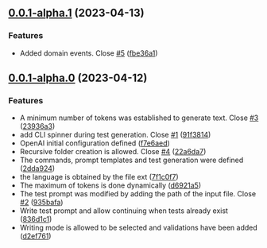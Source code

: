 ## [0.0.1-alpha.1](https://github.com/spectorai/spectorai/compare/v0.0.1-alpha.0...v0.0.1-alpha.1) (2023-04-13)


### Features

* Added domain events. Close [#5](https://github.com/spectorai/spectorai/issues/5) ([fbe36a1](https://github.com/spectorai/spectorai/commit/fbe36a19fabcb8765f4b741b41c7857c4ec09fd2))



## [0.0.1-alpha.0](https://github.com/spectorai/spectorai/compare/f7e6aed6684d7d7136ee34b5d82b85f636609702...v0.0.1-alpha.0) (2023-04-12)


### Features

* A minimum number of tokens was established to generate text. Close [#3](https://github.com/spectorai/spectorai/issues/3) ([23936a3](https://github.com/spectorai/spectorai/commit/23936a394fa5ad1638ab4300f876dc39b9127524))
* add CLI spinner during test generation. Close [#1](https://github.com/spectorai/spectorai/issues/1) ([91f3814](https://github.com/spectorai/spectorai/commit/91f381499d7689e3efe4173b77071f8a8ae29e5d))
* OpenAI initial configuration defined ([f7e6aed](https://github.com/spectorai/spectorai/commit/f7e6aed6684d7d7136ee34b5d82b85f636609702))
* Recursive folder creation is allowed. Close [#4](https://github.com/spectorai/spectorai/issues/4) ([22a6da7](https://github.com/spectorai/spectorai/commit/22a6da72ec30ed19a83e131e908fb108b01acf84))
* The commands, prompt templates and test generation were defined ([2dda924](https://github.com/spectorai/spectorai/commit/2dda924d3e34d1fe39b251b5e382e911f80e283d))
* the language is obtained by the file ext ([7f1c0f7](https://github.com/spectorai/spectorai/commit/7f1c0f78d537f50c6fd5e6619f121cdb63bdecb7))
* The maximum of tokens is done dynamically ([d6921a5](https://github.com/spectorai/spectorai/commit/d6921a5a583fd20a00e9c749c2b12e4119c9953b))
* The test prompt was modified by adding the path of the input file. Close [#2](https://github.com/spectorai/spectorai/issues/2) ([935bafa](https://github.com/spectorai/spectorai/commit/935bafa3af743bddd09d6ddae0609609a2e40cfa))
* Write test prompt and allow continuing when tests already exist ([836d1c1](https://github.com/spectorai/spectorai/commit/836d1c1c93a8edd9b0b9da7121e9cf64857fc7fb))
* Writing mode is allowed to be selected and validations have been added ([d2ef761](https://github.com/spectorai/spectorai/commit/d2ef761dc1273e3fde7d27f3e13e72459c1cf303))




